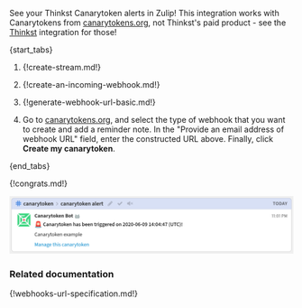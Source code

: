 See your Thinkst Canarytoken alerts in Zulip! This integration works with Canarytokens from
[canarytokens.org][canarytokens], not Thinkst's paid product - see the
[Thinkst](/integrations/doc/thinkst) integration for those!

{start_tabs}

1. {!create-stream.md!}

1. {!create-an-incoming-webhook.md!}

1. {!generate-webhook-url-basic.md!}

1. Go to [canarytokens.org][canarytokens], and select the type of
   webhook that you want to create and add a reminder note.
   In the "Provide an email address of webhook URL" field, enter the constructed
   URL above.
   Finally, click **Create my canarytoken**.

{end_tabs}

{!congrats.md!}

![](/static/images/integrations/canarytoken/001.png)

[canarytokens]: https://canarytokens.org

### Related documentation

{!webhooks-url-specification.md!}
